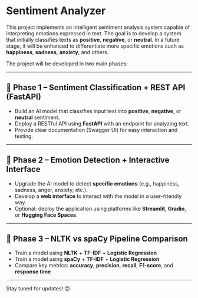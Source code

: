 # Sentiment Analyzer

This project implements an intelligent sentiment analysis system capable of interpreting emotions expressed in text. The goal is to develop a system that initially classifies texts as **positive**, **negative**, or **neutral**. In a future stage, it will be enhanced to differentiate more specific emotions such as **happiness**, **sadness**, **anxiety**, and others.

The project will be developed in two main phases:

---

## 📘 Phase 1 – Sentiment Classification + REST API (FastAPI)

- Build an AI model that classifies input text into **positive**, **negative**, or **neutral** sentiment.
- Deploy a RESTful API using **FastAPI** with an endpoint for analyzing text.
- Provide clear documentation (Swagger UI) for easy interaction and testing.

---

## 📘 Phase 2 – Emotion Detection + Interactive Interface

- Upgrade the AI model to detect **specific emotions** (e.g., happiness, sadness, anger, anxiety, etc.).
- Develop a **web interface** to interact with the model in a user-friendly way.
- Optional: deploy the application using platforms like **Streamlit**, **Gradio**, or **Hugging Face Spaces**.

---

## 📘 Phase 3 – NLTK vs spaCy Pipeline Comparison

- Train a model using **NLTK** + **TF-IDF** + **Logistic Regression**
- Train a model using **spaCy** + **TF-IDF** + **Logistic Regression**
- Compare key metrics: **accuracy**, **precision**, **recall**, **F1-score**, and **response time**

---

Stay tuned for updates! 😊
